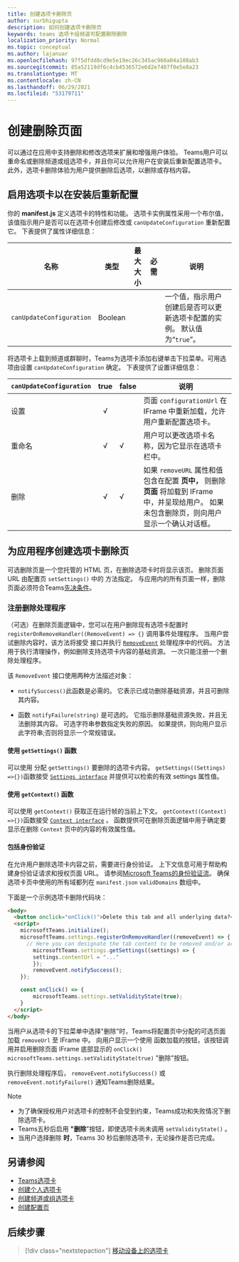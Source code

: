 ```yaml
---
title: 创建选项卡删除页
author: surbhigupta
description: 如何创建选项卡删除页
keywords: teams 选项卡组频道可配置删除删除
localization_priority: Normal
ms.topic: conceptual
ms.author: lajanuar
ms.openlocfilehash: 97f5dfdd8cd9e5e19ec26c345ac960a04a108ab3
ms.sourcegitcommit: 85a52119df6c4cb4536572e6d2e7407f0e5e8a23
ms.translationtype: MT
ms.contentlocale: zh-CN
ms.lasthandoff: 06/29/2021
ms.locfileid: "53179711"
---
```

# <a name="create-a-removal-page"></a>创建删除页面

可以通过在应用中支持删除和修改选项来扩展和增强用户体验。 Teams用户可以重命名或删除频道或组选项卡，并且你可以允许用户在安装后重新配置选项卡。 此外，选项卡删除体验为用户提供删除后选项，以删除或存档内容。

## <a name="enable-your-tab-to-be-reconfigured-after-installation"></a>启用选项卡以在安装后重新配置

你的 **manifest.js** 定义选项卡的特性和功能。 选项卡实例属性采用一个布尔值，该值指示用户是否可以在选项卡创建后修改或 `canUpdateConfiguration` 重新配置它。 下表提供了属性详细信息：

|名称| 类型| 最大大小 | 必需 | 说明|
|---|---|---|---|---|
|`canUpdateConfiguration`|Boolean|||一个值，指示用户创建后是否可以更新选项卡配置的实例。 默认值为“`true`”。 |

将选项卡上载到频道或群聊时，Teams为选项卡添加右键单击下拉菜单。可用选项由设置 `canUpdateConfiguration` 确定。 下表提供了设置详细信息：

| `canUpdateConfiguration`| true   | false | 说明 |
| ----------------------- | :----: | ----- | ----------- |
|     设置            |   √    |       |页面 `configurationUrl` 在 IFrame 中重新加载，允许用户重新配置选项卡。 |
|     重命名              |   √    |   √   | 用户可以更改选项卡名称，因为它显示在选项卡栏中。          |
|     删除              |   √    |   √   |  如果  `removeURL` 属性和值包含在配置 **页中，** 则删除 **页面** 将加载到 IFrame 中，并呈现给用户。 如果未包含删除页，则向用户显示一个确认对话框。          |

## <a name="create-a-tab-removal-page-for-your-application"></a>为应用程序创建选项卡删除页

可选删除页是一个您托管的 HTML 页，在删除选项卡时将显示该页。 删除页面 URL 由配置页 `setSettings()` 中的 方法指定。 与应用内的所有页面一样，删除页面必须符合Teams[先决条件](../../../tabs/how-to/tab-requirements.md)。

### <a name="register-a-remove-handler"></a>注册删除处理程序

（可选）在删除页面逻辑中，您可以在用户删除现有选项卡配置时 `registerOnRemoveHandler((RemoveEvent) => {}` 调用事件处理程序。 当用户尝试删除内容时，该方法将接受 接口并执行 [`RemoveEvent`](/javascript/api/@microsoft/teams-js/microsoftteams.settings.removeevent?view=msteams-client-js-latest&preserve-view=true) 处理程序中的代码。 方法用于执行清理操作，例如删除支持选项卡内容的基础资源。 一次只能注册一个删除处理程序。

该 `RemoveEvent` 接口使用两种方法描述对象：

* `notifySuccess()`此函数是必需的。 它表示已成功删除基础资源，并且可删除其内容。

* 函数 `notifyFailure(string)` 是可选的。 它指示删除基础资源失败，并且无法删除其内容。 可选字符串参数指定失败的原因。 如果提供，则向用户显示此字符串;否则将显示一个常规错误。

#### <a name="use-the-getsettings-function"></a>使用 `getSettings()` 函数

可以使用 分配 `getSettings()` 要删除的选项卡内容。 `getSettings((Settings) =>{})`函数接受 [`Settings interface`](/javascript/api/@microsoft/teams-js/microsoftteams.settings.settings?view=msteams-client-js-latest&preserve-view=true) 并提供可以检索的有效 settings 属性值。

#### <a name="use-the-getcontext-function"></a>使用 `getContext()` 函数

可以使用 `getContext()` 获取正在运行帧的当前上下文。 `getContext((Context) =>{})`函数接受 [`Context interface`](/javascript/api/@microsoft/teams-js/microsoftteams.context?view=msteams-client-js-latest&preserve-view=true) 。 函数提供可在删除页面逻辑中用于确定要显示在删除 `Context` 页中的内容的有效属性值。

#### <a name="include-authentication"></a>包括身份验证

在允许用户删除选项卡内容之前，需要进行身份验证。 上下文信息可用于帮助构建身份验证请求和授权页面 URL。 请参阅[Microsoft Teams的身份验证流](~/tabs/how-to/authentication/auth-flow-tab.md)。 确保选项卡页中使用的所有域都列在 `manifest.json` `validDomains` 数组中。

下面是一个示例选项卡删除代码块：

```html
<body>
  <button onclick="onClick()">Delete this tab and all underlying data?</button>
  <script>
    microsoftTeams.initialize();
    microsoftTeams.settings.registerOnRemoveHandler((removeEvent) => {
      // Here you can designate the tab content to be removed and/or archived.
        microsoftTeams.settings.getSettings((settings) => {
        settings.contentUrl = "..."
        });
        removeEvent.notifySuccess();
    });

    const onClick() => {
        microsoftTeams.settings.setValidityState(true);
    }
  </script>
</body>

```

当用户从选项卡的下拉菜单中选择"删除"时，Teams将配置页中分配的可选页面加载 `removeUrl` 至 IFrame 中。 向用户显示一个使用 函数加载的按钮，该按钮调用并启用删除页面 IFrame 底部显示的 `onClick()` `microsoftTeams.settings.setValidityState(true)` "删除"按钮。 

执行删除处理程序后， `removeEvent.notifySuccess()` 或 `removeEvent.notifyFailure()` 通知Teams删除结果。

>[!NOTE]
> * 为了确保授权用户对选项卡的控制不会受到约束，Teams成功和失败情况下删除选项卡。
> * Teams五秒后启用 **"删除**"按钮，即使选项卡尚未调用 `setValidityState()` 。
> * 当用户选择删除 **时**，Teams 30 秒后删除选项卡，无论操作是否已完成。

## <a name="see-also"></a>另请参阅

* [Teams选项卡](~/tabs/what-are-tabs.md)
* [创建个人选项卡](~/tabs/how-to/create-personal-tab.md)
* [创建频道或组选项卡](~/tabs/how-to/create-channel-group-tab.md)
* [创建配置页](~/tabs/how-to/create-tab-pages/configuration-page.md)

## <a name="next-step"></a>后续步骤

> [!div class="nextstepaction"]
> [移动设备上的选项卡](~/tabs/design/tabs-mobile.md)